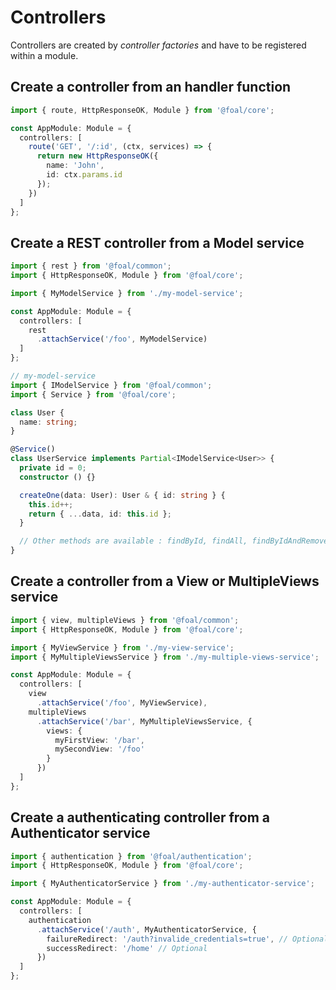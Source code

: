 # Controllers

Controllers are created by *controller factories* and have to be registered within a module.

## Create a controller from an handler function

```typescript
import { route, HttpResponseOK, Module } from '@foal/core';

const AppModule: Module = {
  controllers: [
    route('GET', '/:id', (ctx, services) => {
      return new HttpResponseOK({
        name: 'John',
        id: ctx.params.id
      });
    })
  ]
};
```

## Create a REST controller from a Model service

```typescript
import { rest } from '@foal/common';
import { HttpResponseOK, Module } from '@foal/core';

import { MyModelService } from './my-model-service';

const AppModule: Module = {
  controllers: [
    rest
      .attachService('/foo', MyModelService)
  ]
};
```

```typescript
// my-model-service
import { IModelService } from '@foal/common';
import { Service } from '@foal/core';

class User {
  name: string;
}

@Service()
class UserService implements Partial<IModelService<User>> {
  private id = 0;
  constructor () {}

  createOne(data: User): User & { id: string } {
    this.id++;
    return { ...data, id: this.id };
  }

  // Other methods are available : findById, findAll, findByIdAndRemove, etc.
}
```

## Create a controller from a View or MultipleViews service

```typescript
import { view, multipleViews } from '@foal/common';
import { HttpResponseOK, Module } from '@foal/core';

import { MyViewService } from './my-view-service';
import { MyMultipleViewsService } from './my-multiple-views-service';

const AppModule: Module = {
  controllers: [
    view
      .attachService('/foo', MyViewService),
    multipleViews
      .attachService('/bar', MyMultipleViewsService, {
        views: {
          myFirstView: '/bar',
          mySecondView: '/foo'
        }
      })
  ]
};
```

## Create a authenticating controller from a Authenticator service

```typescript
import { authentication } from '@foal/authentication';
import { HttpResponseOK, Module } from '@foal/core';

import { MyAuthenticatorService } from './my-authenticator-service';

const AppModule: Module = {
  controllers: [
    authentication
      .attachService('/auth', MyAuthenticatorService, {
        failureRedirect: '/auth?invalide_credentials=true', // Optional
        successRedirect: '/home' // Optional
      })
  ]
};
```
